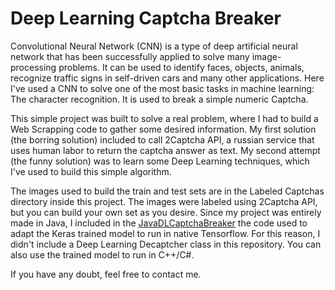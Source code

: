Deep Learning Captcha Breaker
===================

Convolutional Neural Network (CNN) is a type of deep artificial neural network that has been successfully applied to solve many image-processing problems. It can be used to identify faces, objects, animals, recognize traffic signs in self-driven cars and many other applications. Here I've used a CNN to solve one of the most basic tasks in machine learning: The character recognition. It is used to break a simple numeric Captcha.

This simple project was built to solve a real problem, where I had to build a Web Scrapping code to gather some desired information. My first solution (the borring solution) included to call 2Captcha API, a russian service that uses human labor to return the captcha answer as text. My second attempt (the funny solution) was to learn some Deep Learning techniques, which I've used to build this simple algorithm.

The images used to build the train and test sets are in the Labeled Captchas directory inside this project. The images were labeled using 2Captcha API, but you can build your own set as you desire. Since my project was entirely made in Java, I included in the [JavaDLCaptchaBreaker](https://github.com/marinelligiovanna/JavaDLCaptchaBreaker/tree/master) the code used to adapt the Keras trained model to run in native Tensorflow. For this reason, I didn't include a Deep Learning Decaptcher class in this repository. You can also use the trained model to run in C++/C#.

If you have any doubt, feel free to contact me.


